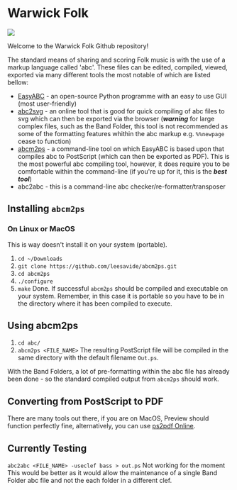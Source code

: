 # Warwick Folk

![](https://www.warwicksu.com/asset/Organisation/4113/Warwick%20Folk%20Logo.PNG?thumbnail_width=300&thumbnail_height=300&resize_type=ResizeFitAllFill)

Welcome to the Warwick Folk Github repository!

The standard means of sharing and scoring Folk music is with the use of a markup language called 'abc'. These files can be edited, compiled, viewed, exported via many different tools the most notable of which are listed bellow:
- [EasyABC](https://www.nilsliberg.se/ksp/easyabc/) - an open-source Python programme with an easy to use GUI (most user-friendly)
- [abc2svg](http://moinejf.free.fr/js/edit-1.xhtml) - an online tool that is good for quick compiling of abc files to svg which can then be exported via the browser (***warning*** for large complex files, such as the Band Folder, this tool is not recommended as some of the formatting features whithin the abc markup e.g. `%%newpage` cease to function)
- [abcm2ps](https://github.com/leesavide/abcm2ps) - a command-line tool on which EasyABC is based upon that compiles abc to PostScript (which can then be exported as PDF). This is the most powerful abc compiling tool, however, it does require you to be comfortable within the command-line (if you're up for it, this is the ***best tool***)
- abc2abc - this is a command-line abc checker/re-formatter/transposer

## Installing `abcm2ps`
### On Linux or MacOS
This is way doesn't install it on your system (portable).
1. `cd ~/Downloads`
2. `git clone https://github.com/leesavide/abcm2ps.git`
3. `cd abcm2ps`
4. `./configure`
5. `make`
Done. If successful `abcm2ps` should be compiled and executable on your system.
Remember, in this case it is portable so you have to be in the directory where it has been compiled to execute.

## Using abcm2ps
1. `cd abc/`
2. `abcm2ps <FILE_NAME>`
The resulting PostScript file will be compiled in the same directory with the default filename `Out.ps`.

With the Band Folders, a lot of pre-formatting within the abc file has already been done - so the standard compiled output from `abcm2ps` should work. 

## Converting from PostScript to PDF
There are many tools out there, if you are on MacOS, Preview should function perfectly fine, alternatively, you can use [ps2pdf Online](https://www.ps2pdf.com/convert-ps-to-pdf).

## Currently Testing
`abc2abc <FILE_NAME> -useclef bass > out.ps`
Not working for the moment
This would be better as it would allow the maintenance of a single Band Folder abc file and not the each folder in a different clef.